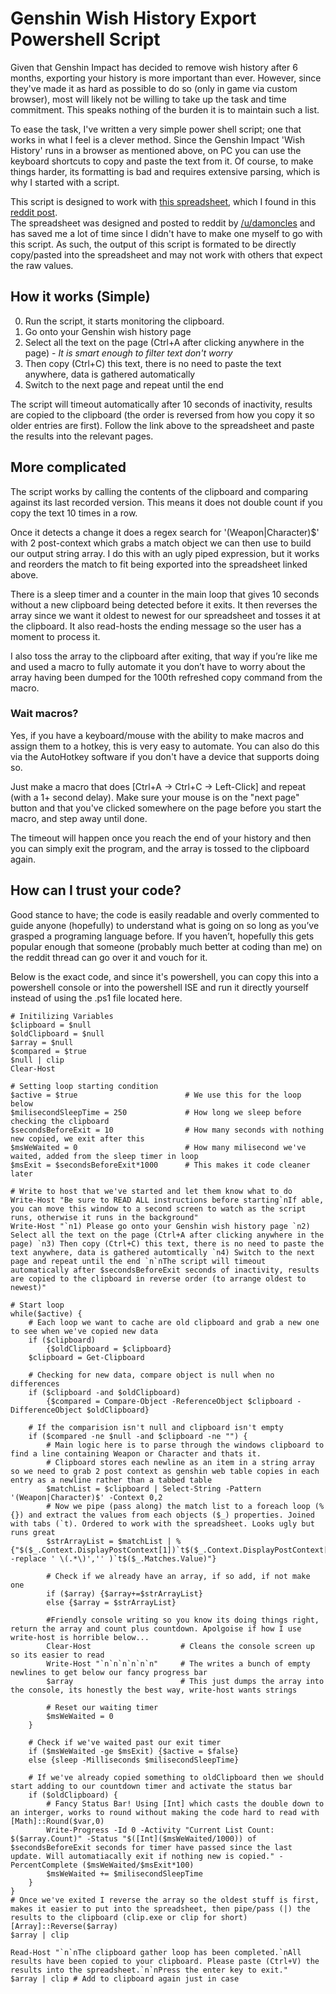 # Genshin Wish History Export Powershell Script
Given that Genshin Impact has decided to remove wish history after 6 months, exporting your history is more important than ever. 
However, since they've made it as hard as possible to do so (only in game via custom browser), most will likely not be willing to take up the task and time commitment.
This speaks nothing of the burden it is to maintain such a list.

To ease the task, I've written a very simple power shell script; one that works in what I feel is a clever method.
Since the Genshin Impact 'Wish History' runs in a browser as mentioned above, on PC you can use the keyboard shortcuts to copy and paste the text from it.
Of course, to make things harder, its formatting is bad and requires extensive parsing, which is why I started with a script.

This script is designed to work with [this spreadsheet](https://docs.google.com/spreadsheets/d/1B9AXURjB4Y0HvOCBhIt8TzaqP1phoI17JlM_RvNtd9g/), which I found in this [reddit post](https://www.reddit.com/r/Genshin_Impact/comments/l2vi4w/my_friend_and_i_made_a_spreadsheet_to_see_all_of/).  
The spreadsheet was designed and posted to reddit by [/u/damoncles](https://www.reddit.com/user/damoncles) and has saved me a lot of time since I didn't have to make one myself to go with this script. As such, the output of this script is formated to be directly copy/pasted into the spreadsheet and may not work with others that expect the raw values.

## How it works (Simple)
0) Run the script, it starts monitoring the clipboard.
1) Go onto your Genshin wish history page
2) Select all the text on the page (Ctrl+A after clicking anywhere in the page) - *It is smart enough to filter text don't worry*
3) Then copy (Ctrl+C) this text, there is no need to paste the text anywhere, data is gathered automatically
4) Switch to the next page and repeat until the end

The script will timeout automatically after 10 seconds of inactivity, results are copied to the clipboard (the order is reversed from how you copy it so older entries are first). Follow the link above to the spreadsheet and paste the results into the relevant pages.

## More complicated
The script works by calling the contents of the clipboard and comparing against its last recorded version. This means it does not double count if you copy the text 10 times in a row.

Once it detects a change it does a regex search for '(Weapon|Character)$' with 2 post-context which grabs a match object we can then use to build our output string array. I do this with an ugly piped expression, but it works and reorders the match to fit being exported into the spreadsheet linked above.

There is a sleep timer and a counter in the main loop that gives 10 seconds without a new clipboard being detected before it exits. It then reverses the array since we want it oldest to newest for our spreadsheet and tosses it at the clipboard. It also read-hosts the ending message so the user has a moment to process it.

I also toss the array to the clipboard after exiting, that way if you’re like me and used a macro to fully automate it you don’t have to worry about the array having been dumped for the 100th refreshed copy command from the macro. 

### Wait macros?  
Yes, if you have a keyboard/mouse with the ability to make macros and assign them to a hotkey, this is very easy to automate. You can also do this via the AutoHotkey software if you don't have a device that supports doing so. 

Just make a macro that does [Ctrl+A -> Ctrl+C -> Left-Click] and repeat (with a 1+ second delay). Make sure your mouse is on the "next page" button and that you've clicked somewhere on the page before you start the macro, and step away until done.  

The timeout will happen once you reach the end of your history and then you can simply exit the program, and the array is tossed to the clipboard again.

## How can I trust your code?
Good stance to have; the code is easily readable and overly commented to guide anyone (hopefully) to understand what is going on so long as you’ve grasped a programing language before. If you haven’t, hopefully this gets popular enough that someone (probably much better at coding than me) on the reddit thread can go over it and vouch for it.

Below is the exact code, and since it's powershell, you can copy this into a powershell console or into the powershell ISE and run it directly yourself instead of using the .ps1 file located here.

```
# Initilizing Variables
$clipboard = $null
$oldClipboard = $null
$array = $null
$compared = $true
$null | clip
Clear-Host

# Setting loop starting condition
$active = $true                        # We use this for the loop below  
$milisecondSleepTime = 250             # How long we sleep before checking the clipboard
$secondsBeforeExit = 10                # How many seconds with nothing new copied, we exit after this
$msWeWaited = 0                        # How many milisecond we've waited, added from the sleep timer in loop
$msExit = $secondsBeforeExit*1000      # This makes it code cleaner later

# Write to host that we've started and let them know what to do
Write-Host "Be sure to READ ALL instructions before starting`nIf able, you can move this window to a second screen to watch as the script runs, otherwise it runs in the background"
Write-Host "`n1) Please go onto your Genshin wish history page `n2) Select all the text on the page (Ctrl+A after clicking anywhere in the page) `n3) Then copy (Ctrl+C) this text, there is no need to paste the text anywhere, data is gathered automtically `n4) Switch to the next page and repeat until the end `n`nThe script will timeout automatically after $secondsBeforeExit seconds of inactivity, results are copied to the clipboard in reverse order (to arrange oldest to newest)"

# Start loop
while($active) {
    # Each loop we want to cache are old clipboard and grab a new one to see when we've copied new data
    if ($clipboard) 
        {$oldClipboard = $clipboard}
    $clipboard = Get-Clipboard

    # Checking for new data, compare object is null when no differences
    if ($clipboard -and $oldClipboard) 
        {$compared = Compare-Object -ReferenceObject $clipboard -DifferenceObject $oldClipboard}

    # If the comparision isn't null and clipboard isn't empty
    if ($compared -ne $null -and $clipboard -ne "") {
        # Main logic here is to parse through the windows clipboard to find a line containing Weapon or Character and thats it. 
        # Clipboard stores each newline as an item in a string array so we need to grab 2 post context as genshin web table copies in each entry as a newline rather than a tabbed table
        $matchList = $clipboard | Select-String -Pattern '(Weapon|Character)$' -Context 0,2
        # Now we pipe (pass along) the match list to a foreach loop (%{}) and extract the values from each objects ($_) properties. Joined with tabs (`t). Ordered to work with the spreadsheet. Looks ugly but runs great
        $strArrayList = $matchList | %{"$($_.Context.DisplayPostContext[1])`t$($_.Context.DisplayPostContext[0] -replace ' \(.*\)','' )`t$($_.Matches.Value)"}

        # Check if we already have an array, if so add, if not make one
        if ($array) {$array+=$strArrayList} 
        else {$array = $strArrayList}

        #Friendly console writing so you know its doing things right, return the array and count plus countdown. Apolgoise if how I use write-host is horrible below...
        Clear-Host                    # Cleans the console screen up so its easier to read
        Write-Host "`n`n`n`n`n`n"     # The writes a bunch of empty newlines to get below our fancy progress bar
        $array                        # This just dumps the array into the console, its honestly the best way, write-host wants strings

        # Reset our waiting timer
        $msWeWaited = 0
    }

    # Check if we've waited past our exit timer
    if ($msWeWaited -ge $msExit) {$active = $false} 
    else {sleep -Milliseconds $milisecondSleepTime}

    # If we've already copied something to oldClipboard then we should start adding to our countdown timer and activate the status bar
    if ($oldClipboard) {
        # Fancy Status Bar! Using [Int] which casts the double down to an interger, works to round without making the code hard to read with [Math]::Round($var,0)
        Write-Progress -Id 0 -Activity "Current List Count: $($array.Count)" -Status "$([Int]($msWeWaited/1000)) of $secondsBeforeExit seconds for timer have passed since the last update. Will automatiacally exit if nothing new is copied." -PercentComplete ($msWeWaited/$msExit*100)
        $msWeWaited += $milisecondSleepTime
    }    
}
# Once we've exited I reverse the array so the oldest stuff is first, makes it easier to put into the spreadsheet, then pipe/pass (|) the results to the clipboard (clip.exe or clip for short)
[Array]::Reverse($array)
$array | clip

Read-Host "`n`nThe clipboard gather loop has been completed.`nAll results have been copied to your clipboard. Please paste (Ctrl+V) the results into the spreadsheet.`n`nPress the enter key to exit."
$array | clip # Add to clipboard again just in case
```

